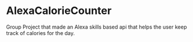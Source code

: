 # AlexaCalorieCounter

Group Project that made an Alexa skills based api that helps the user keep track of calories for the day.
